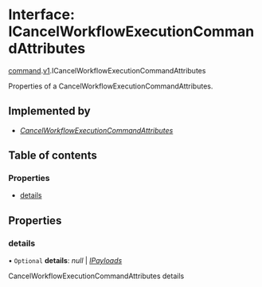 # Interface: ICancelWorkflowExecutionCommandAttributes

[command](../modules/proto.temporal.api.command.md).[v1](../modules/proto.temporal.api.command.v1.md).ICancelWorkflowExecutionCommandAttributes

Properties of a CancelWorkflowExecutionCommandAttributes.

## Implemented by

* [*CancelWorkflowExecutionCommandAttributes*](../classes/proto.temporal.api.command.v1.cancelworkflowexecutioncommandattributes.md)

## Table of contents

### Properties

- [details](proto.temporal.api.command.v1.icancelworkflowexecutioncommandattributes.md#details)

## Properties

### details

• `Optional` **details**: *null* \| [*IPayloads*](proto.temporal.api.common.v1.ipayloads.md)

CancelWorkflowExecutionCommandAttributes details
